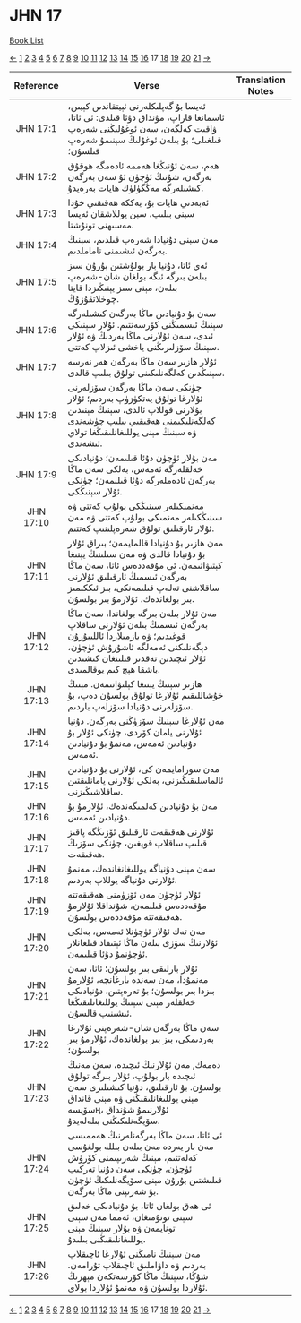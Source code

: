 # JHN 17
[Book List](../README.md)

[<-](./chapter_16.md) [1](./chapter_1.md) [2](./chapter_2.md) [3](./chapter_3.md) [4](./chapter_4.md) [5](./chapter_5.md) [6](./chapter_6.md) [7](./chapter_7.md) [8](./chapter_8.md) [9](./chapter_9.md) [10](./chapter_10.md) [11](./chapter_11.md) [12](./chapter_12.md) [13](./chapter_13.md) [14](./chapter_14.md) [15](./chapter_15.md) [16](./chapter_16.md) 17 [18](./chapter_18.md) [19](./chapter_19.md) [20](./chapter_20.md) [21](./chapter_21.md) [->](./chapter_18.md)

| Reference | Verse | Translation Notes |
|:---------:|-------|-------------------|
|JHN 17:1|ئەيسا بۇ گەپلىكلەرنى ئېيتقاندىن كېيىن، ئاسمانغا قاراپ، مۇنداق دۇئا قىلدى: ئى ئاتا، ۋاقىت كەلگەن، سەن ئوغۇلىڭنى شەرەپ قىلغىلى؛ بۇ بىلەن ئوغۇلىڭ سېنىمۇ شەرەپ قىلسۇن؛||
|JHN 17:2|ھەم، سەن ئۇنىڭغا ھەممە ئادەمگە ھوقۇق بەرگەن، شۇنىڭ ئۈچۈن ئۇ سەن بەرگەن كىشىلەرگە مەڭگۈلۈك ھايات بەرەيدۇ.||
|JHN 17:3|ئەبەدىي ھايات بۇ، يەككە ھەقىقىي خۇدا سېنى بىلىپ، سېن يوللاشقان ئەيسا مەسىھنى تونۇشتا.||
|JHN 17:4|مەن سېنى دۇنيادا شەرەپ قىلدىم، سېنىڭ بەرگەن ئىشىمنى تاماملدىم.||
|JHN 17:5|ئەي ئاتا، دۇنيا بار بولۇشتىن بۇرۇن سىز بىلەن بىرگە ئىگە بولغان شان-شەرەپ بىلەن، مېنى سىز يېنىڭىزدا قايتا چوخلاتقۇزۇڭ.||
|JHN 17:6|سەن بۇ دۇنيادىن ماڭا بەرگەن كىشىلەرگە سېنىڭ ئىسمىڭنى كۆرسەتتىم. ئۇلار سېنىكى ئىدى، سەن ئۇلارنى ماڭا بەردىڭ ۋە ئۇلار سېنىڭ سۆزلىرىڭنى ياخشى ئىزلاپ كەتتى.||
|JHN 17:7|ئۇلار ھازىر سەن ماڭا بەرگەن ھەر نەرسە سېنىڭدىن كەلگەنلىكىنى تولۇق بىلىپ قالدى.||
|JHN 17:8|چۈنكى سەن ماڭا بەرگەن سۆزلەرنى ئۇلارغا تولۇق يەتكۈزۈپ بەردىم؛ ئۇلار بۇلارنى قوللاپ ئالدى، سېنىڭ مېنىدىن كەلگەنلىكىمنى ھەقىقىي بىلىپ چۈشەندى ۋە سېنىڭ مېنى يوللىغانلىقىڭغا تولاي ئىشەندى.||
|JHN 17:9|مەن بۇلار ئۈچۈن دۇئا قىلىمەن؛ دۇنيادىكى خەلقلەرگە ئەمەس، بەلكى سەن ماڭا بەرگەن ئادەملەرگە دۇئا قىلىمەن؛ چۈنكى ئۇلار سېنىڭكى.||
|JHN 17:10|مەنمىكىلەر سىنىڭكى بولۇپ كەتتى ۋە سىنىڭكىلەر مەنمىكى بولۇپ كەتتى ۋە مەن ئۇلار ئارقىلىق تولۇق شەرەپلىنىپ كەتتىم.||
|JHN 17:11|مەن ھازىر بۇ دۇنيادا قالمايمەن؛ بىراق ئۇلار بۇ دۇنيادا قالدى ۋە مەن سىلىنىڭ يېنىغا كېتىۋاتىمەن. ئى مۇقەددەس ئاتا، سەن ماڭا بەرگەن ئىسمىڭ ئارقىلىق ئۇلارنى ساقلاشنى تەلەپ قىلىمەنكى، بىز ئىككىمىز بىر بولغاندەك، ئۇلارمۇ بىر بولسۇن.||
|JHN 17:12|مەن ئۇلار بىلەن بىرگە بولغاندا، سەن ماڭا بەرگەن ئىسمىڭ بىلەن ئۇلارنى ساقلاپ قوغىدىم؛ ۋە يازمىلاردا ئاللىبۇرۇن دېگەنلىكنى ئەمەلگە ئاشۇرۇش ئۈچۈن، ئۇلار ئىچىدىن تەقدىر قىلىنغان كىشىدىن باشقا ھېچ كىم يوقالمىدى.||
|JHN 17:13|ھازىر سېنىڭ يېنىغا كېلىۋاتىمەن. مېنىڭ خۇشاللىقىم ئۇلارغا تولۇق بولسۇن دەپ، بۇ سۆزلەرنى دۇنيادا سۆزلەپ باردىم.||
|JHN 17:14|مەن ئۇلارغا سېنىڭ سۆزۈڭنى بەرگەن. دۇنيا ئۇلارنى يامان كۆردى، چۈنكى ئۇلار بۇ دۇنيادىن ئەمەس، مەنمۇ بۇ دۇنيادىن ئەمەس.||
|JHN 17:15|مەن سورامايمەن كى، ئۇلارنى بۇ دۇنيادىن ئالماسلىقىڭىزنى، بەلكى ئۇلارنى يامانلىقتىن ساقلاشىڭىزنى.||
|JHN 17:16|مەن بۇ دۇنيادىن كەلمىگەندەك، ئۇلارمۇ بۇ دۇنيادىن ئەمەس.||
|JHN 17:17|ئۇلارنى ھەقىقەت ئارقىلىق ئۆزىڭگە پاقىز قىلىپ ساقلاپ قويغىن، چۈنكى سۆزىڭ ھەقىقەت.||
|JHN 17:18|سەن مېنى دۇنياگە يوللىغانغاندەك، مەنمۇ ئۇلارنى دۇنياگە يوللاپ بەردىم.||
|JHN 17:19|ئۇلار ئۈچۈن مەن ئۆزۈمنى ھەقىقەتتە مۇقەددەس قىلىمەن، شۇنداقلا ئۇلارمۇ ھەقىقەتتە مۇقەددەس بولسۇن.||
|JHN 17:20|مەن تەك ئۇلار ئۈچۈنلا ئەمەس، بەلكى ئۇلارنىڭ سۆزى بىلەن ماڭا ئېتىقاد قىلغانلار ئۈچۈنمۇ دۇئا قىلىمەن.||
|JHN 17:21|ئۇلار بارلىقى بىر بولسۇن؛ ئاتا، سەن مەنمۇدا، مەن سەندە بارغانچە، ئۇلارمۇ بىزدا بىر بولسۇن؛ بۇ تەرەپتىن، دۇنيادىكى خەلقلەر مېنى سېنىڭ يوللىغانلىقىڭغا ئىشىنىپ قالسۇن.||
|JHN 17:22|سەن ماڭا بەرگەن شان-شەرەپنى ئۇلارغا بەردىمكى، بىز بىر بولغاندەك، ئۇلارمۇ بىر بولسۇن؛||
|JHN 17:23|دەمەك, مەن ئۇلارنىڭ ئىچىدە، سەن مەنىڭ ئىچىدە بار بولۇپ، ئۇلار بىرگە تولۇق بولسۇن. بۇ ئارقىلىق، دۇنيا كىشىلىرى سەن مېنى يوللىغانلىقىڭنى ۋە مېنى قانداق سۆيسەң، ئۇلارنىمۇ شۇنداق سۆيگەنلىكىڭنى بىلەلەيدۇ.||
|JHN 17:24|ئى ئاتا، سەن ماڭا بەرگەنلەرنىڭ ھەممىسى مەن بار يەردە مەن بىلەن بىللە بولغۇسى كەلەتتىم، مېنىڭ شەرىپىمنى كۆرۈش ئۈچۈن، چۈنكى سەن دۇنيا تەركىب قىلىشتىن بۇرۇن مېنى سۆيگەنلىكىڭ ئۈچۈن بۇ شەرىپنى ماڭا بەرگەن.||
|JHN 17:25|ئى ھەق بولغان ئاتا، بۇ دۇنيادىكى خەلىق سېنى تونۇمىغان، ئەمما مەن سېنى تونايمەن ۋە بۇلار سېنىڭ مېنى يوللىغانلىقىڭنى بىلىدۇ.||
|JHN 17:26|مەن سېنىڭ نامىڭنى ئۇلارغا ئاچىقلاپ بەردىم ۋە داۋاملىق ئاچىقلاپ تۇرامەن. شۇڭا، سېنىڭ ماڭا كۆرسەتكەن مېھرىڭ ئۇلاردا بولسۇن ۋە مەنمۇ ئۇلاردا بولاي.||


[<-](./chapter_16.md) [1](./chapter_1.md) [2](./chapter_2.md) [3](./chapter_3.md) [4](./chapter_4.md) [5](./chapter_5.md) [6](./chapter_6.md) [7](./chapter_7.md) [8](./chapter_8.md) [9](./chapter_9.md) [10](./chapter_10.md) [11](./chapter_11.md) [12](./chapter_12.md) [13](./chapter_13.md) [14](./chapter_14.md) [15](./chapter_15.md) [16](./chapter_16.md) 17 [18](./chapter_18.md) [19](./chapter_19.md) [20](./chapter_20.md) [21](./chapter_21.md) [->](./chapter_18.md)